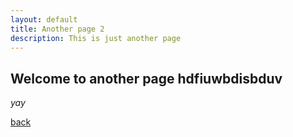 ```yaml
---
layout: default
title: Another page 2
description: This is just another page
---
```


## Welcome to another page hdfiuwbdisbduv

_yay_ 

[back](./)
